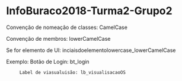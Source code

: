 # InfoBuraco2018-Turma2-Grupo2

Convenção de nomeação de classes: CamelCase

Convenção de membros: lowerCamelCase

Se for elemento de UI: inciaisdoelementolowercase_lowerCamelCase

Exemplo: Botão de Login: bt_login

         Label de viasualuisão: lb_visualisacaoOS
